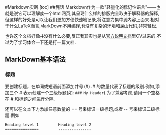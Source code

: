 #Markdown实践
[toc]
##屁话
Markdown作为一款"轻量化的标记性语言"——也就是说它可以理解成一个html网页,其呈现什么样的排版完全取决于解释器的解释,但这样的好处是可以让我们更加方便快速地记录,将注意力集中到内容上面来.相对于什么LaTeX而言,MarkDown不用编译,也没有复杂的环境和屎山代码,非常轻松.

也许这个文档好像并没有什么必要,反正我其实也是从[官方说明文档](https://markdown.com.cn/)里CV过来的.不过为了学习体会一下还是打一篇文档.

## MarkDown基本语法
### 标题
要创建标题，在单词或短语前面添加井号 (#) .# 的数量代表了标题的级别.例如,添加三个 # 表示创建一个三级标题(如: `### My Header`).为了兼容考虑,请用一个空格在 # 和标题之间进行分隔.

还可以在文本下方添加任意数量的 == 号来标识一级标题,或者 -- 号来标识二级标题.例如

    Heading level 1         Heading level 2
    ===============         ---------------

